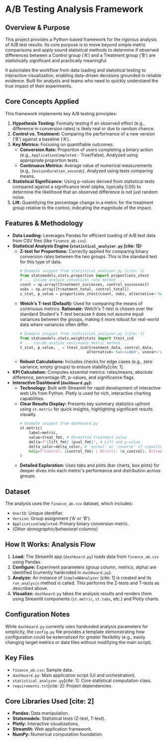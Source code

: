 # A/B Testing Analysis Framework

## Overview & Purpose

This project provides a Python-based framework for the rigorous analysis of A/B test results. Its core purpose is to move beyond simple metric comparisons and apply sound statistical methods to determine if observed differences between a Control group ('A') and a Treatment group ('B') are statistically significant and practically meaningful.

It automates the workflow from data loading and statistical testing to interactive visualization, enabling data-driven decisions grounded in reliable evidence. Built for analysts and teams who need to quickly understand the true impact of their experiments.

## Core Concepts Applied

This framework implements key A/B testing principles:

1.  **Hypothesis Testing:** Formally testing if an observed effect (e.g., difference in conversion rates) is likely real or due to random chance.
2.  **Control vs. Treatment:** Comparing the performance of a new version ('B') against a baseline ('A').
3.  **Key Metrics:** Focusing on quantifiable outcomes:
    * **Conversion Rate:** Proportion of users completing a binary action (e.g., `ApplicationCompleted` - True/False). Analyzed using appropriate proportion tests.
    * **Continuous Metrics:** Average value of numerical measurements (e.g., `SessionDuration_seconds`). Analyzed using tests comparing means.
4.  **Statistical Significance:** Using p-values derived from statistical tests compared against a significance level (alpha, typically 0.05) to determine the likelihood that an observed difference is not just random noise.
5.  **Lift:** Quantifying the percentage change in a metric for the treatment group relative to the control, indicating the magnitude of the impact.

## Features & Methodology

* **Data Loading:** Leverages Pandas for efficient loading of A/B test data from CSV files (like `finance_ab.csv`).
* **Statistical Analysis Engine (`statistical_analyzer.py` [cite: 1]):**
    * **Z-test for Proportions:** Correctly applied for comparing binary conversion rates between the two groups. This is the standard test for this type of data.
        ```python
        # Example snippet from statistical_analyzer.py [cite: 1]
        from statsmodels.stats.proportion import proportions_ztest
        # ... inside analyze_conversion_rate method ...
        count = np.array([treatment_successes, control_successes])
        nobs = np.array([treatment_total, control_total])
        z_stat, p_value = proportions_ztest(count, nobs, alternative='two-sided')
        ```
    * **Welch's T-test (Default):** Used for comparing the means of continuous metrics. **Rationale:** Welch's T-test is chosen over the standard Student's T-test because it does not assume equal variances between the groups, making it more robust for real-world data where variances often differ.
        ```python
        # Example snippet from statistical_analyzer.py [cite: 1]
        from statsmodels.stats.weightstats import ttest_ind
        # ... inside analyze_continuous_metric method ...
        t_stat, p_value, _ = ttest_ind(treatment_data, control_data,
                                      alternative='two-sided', usevar='unequal') # 'unequal' implies Welch's T-test
        ```
    * **Robust Calculations:** Includes checks for edge cases (e.g., zero variance, empty groups) to ensure stability[cite: 1].
* **KPI Calculation:** Computes essential metrics: rates/means, absolute difference, percentage lift, p-values, and significance flags.
* **Interactive Dashboard (`dashboard.py`):**
    * **Technology:** Built with Streamlit for rapid development of interactive web UIs from Python. Plotly is used for rich, interactive charting capabilities.
    * **Clear Results Display:** Presents key summary statistics upfront using `st.metric` for quick insights, highlighting significant results visually.
        ```python
        # Example snippet from dashboard.py
        st.metric(
            label=metric,
            value=treat_fmt, # Formatted treatment value
            delta=f"{lift_fmt} {pval_fmt}", # Lift and p-value
            delta_color=delta_color, # 'normal' or 'inverse' if significant
            help=f"Control: {control_fmt} | N(ctrl): {n_control}, N(treat): {n_treatment}"
        )
        ```
    * **Detailed Exploration:** Uses tabs and plots (bar charts, box plots) for deeper dives into each metric's performance and distribution across groups.

## Dataset

The analysis uses the `finance_ab.csv` dataset, which includes:

* `UserID`: Unique identifier.
* `Version`: Group assignment ('A' or 'B').
* `ApplicationCompleted`: Primary binary conversion metric.
* *(Other demographic/behavioral columns)*

## How It Works: Analysis Flow

1.  **Load:** The Streamlit app (`dashboard.py`) loads data from `finance_ab.csv` using Pandas.
2.  **Configure:** Experiment parameters (group column, metrics, alpha) are identified (currently hardcoded in `dashboard.py`).
3.  **Analyze:** An instance of `SimpleABAnalyzer` [cite: 1] is created and its `run_analysis` method is called. This performs the Z-tests and T-tests as described above.
4.  **Visualize:** `dashboard.py` takes the analysis results and renders them using Streamlit components (`st.metric`, `st.tabs`, etc.) and Plotly charts.

## Configuration Notes

While `dashboard.py` currently uses hardcoded analysis parameters for simplicity, the `config.py` file provides a template demonstrating how configuration could be externalized for greater flexibility (e.g., easily changing target metrics or data files without modifying the main script).

## Key Files

* `finance_ab.csv`: Sample data.
* `dashboard.py`: Main application script (UI and orchestration).
* `statistical_analyzer.py`[cite: 1]: Core statistical computation class.
* `requirements.txt`[cite: 2]: Project dependencies.

## Core Libraries Used [cite: 2]

* **Pandas:** Data manipulation.
* **Statsmodels:** Statistical tests (Z-test, T-test).
* **Plotly:** Interactive visualizations.
* **Streamlit:** Web application framework.
* **NumPy:** Numerical computation foundation.
